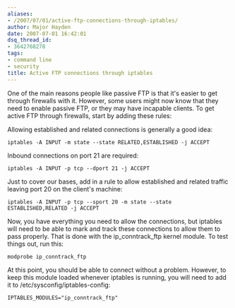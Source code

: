```yaml
---
aliases:
- /2007/07/01/active-ftp-connections-through-iptables/
author: Major Hayden
date: 2007-07-01 16:42:01
dsq_thread_id:
- 3642768278
tags:
- command line
- security
title: Active FTP connections through iptables
---
```


One of the main reasons people like passive FTP is that it's easier to get through firewalls with it. However, some users might now know that they need to enable passive FTP, or they may have incapable clients. To get active FTP through firewalls, start by adding these rules:

Allowing established and related connections is generally a good idea:

```
iptables -A INPUT -m state --state RELATED,ESTABLISHED -j ACCEPT
```

Inbound connections on port 21 are required:

```
iptables -A INPUT -p tcp --dport 21 -j ACCEPT
```

Just to cover our bases, add in a rule to allow established and related traffic leaving port 20 on the client's machine:

```
iptables -A INPUT -p tcp --sport 20 -m state --state ESTABLISHED,RELATED -j ACCEPT
```

Now, you have everything you need to allow the connections, but iptables will need to be able to mark and track these connections to allow them to pass properly. That is done with the ip\_conntrack\_ftp kernel module. To test things out, run this:

```
modprobe ip_conntrack_ftp
```

At this point, you should be able to connect without a problem. However, to keep this module loaded whenever iptables is running, you will need to add it to /etc/sysconfig/iptables-config:

```
IPTABLES_MODULES="ip_conntrack_ftp"
```